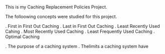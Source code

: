 ###

This is my Caching Replacement Policies Project.

The folloowing concepts were studied for this project.

. First in First Out Caching
. Last in  First Out Caching
. Least Recently Used Cahing
. Most Recently Used Caching
. Least Frequently Used Caching
. Optimal Caching 

. The purpose of a caching system
. Thelimits a caching system have

